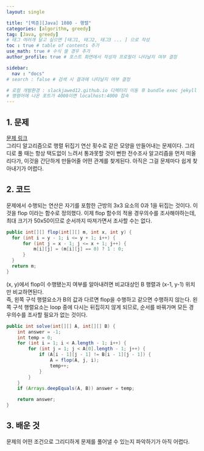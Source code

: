 ```yaml
---
layout: single

title: "[백준][Java] 1080 - 행렬"
categories: [algorithm, greedy]
tag: [Java, greedy]
# 태그 여러개 달고 싶으면 [태그1, 태그2, 태그3 ... ] 으로 작성
toc : true # table of contents 추가
use_math: true # 수식 쓸 경우 추가
author_profile: true # 포스트 화면에서 작성자 프로필이 나타날지 여부 결정

sidebar:
  nav : "docs"
# search : false # 검색 시 결과에 나타날지 여부 결정

# 로컬 개발환경 : slackjawed12.github.io 디렉터리 이동 후 bundle exec jekyll serve 실행
# 명령어에 나온 포트가 4000이면 localhost:4000 접속
---
```


## 1. 문제
[문제 링크](https://www.acmicpc.net/problem/1080) <br/>
그리디 알고리즘으로 행렬 뒤집기 연산 횟수로 같은 모양을 만들어내는 문제이다.
그리디로 풀 때는 항상 택도없이 느려서 통과못할 것이 뻔한 전수조사 알고리즘을 먼저 떠올리다가, 이것을 간단하게 만들어줄 어떤 관계를 찾게된다. 아직은 그걸 문제마다 쉽게 찾아내기가 어렵다. 

## 2. 코드

문제에서 수행되는 연산은 자기를 포함한 근방의 3x3 요소의 0과 1을 뒤집는 것이다. 이것을 flop 이라는 함수로 정의했다. 이제 flop 함수의 적용 경우의수를 조사해야하는데, 최대 크기가 50x50이므로 순서까지 따져가면서 조사할 수는 없다.

```java
public int[][] flop(int[][] m, int x, int y) {
  for (int i = y - 1; i <= y + 1; i++) {
      for (int j = x - 1; j <= x + 1; j++) {
          m[i][j] = (m[i][j] == 0) ? 1 : 0;
      }
  }
  return m;
}
```
(x, y)에서 flop이 수행됐는지 여부를 알아내려면 비교대상인 B 행렬과 (x-1, y-1) 위치만 비교하면된다. <br/>
즉, 왼쪽 구석 행렬요소가 B의 값과 다르면 flop을 수행하고 같으면 수행하지 않는다. 왼쪽 구석 행렬요소는 loop 중에 다시는 뒤집히지 않게 되므로, 순서를 바꿔가며 모든 경우의수를 조사할 필요가 없는 것이다.

```java
public int solve(int[][] A, int[][] B) {
    int answer = -1;
    int temp = 0;
    for (int i = 1; i < A.length - 1; i++) {
        for (int j = 1; j < A[0].length - 1; j++) {
            if (A[i - 1][j - 1] != B[i - 1][j - 1]) {
                A = flop(A, j, i);
                temp++;
            }
        }
    }
    if (Arrays.deepEquals(A, B)) answer = temp;

    return answer;
}
```

## 3. 배운 것
문제의 어떤 조건으로 그리디하게 문제를 풀어낼 수 있는지 파악하기가 아직 어렵다. 